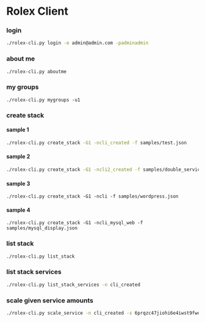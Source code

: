 Rolex Client
============

### login

```bash
./rolex-cli.py login -e admin@admin.com -padminadmin
```

### about me

```bash
./rolex-cli.py aboutme
```

### my groups

```
./rolex-cli.py mygroups -u1
```

### create stack

#### sample 1

```bash
./rolex-cli.py create_stack -G1 -ncli_created -f samples/test.json
```

#### sample 2

```bash
./rolex-cli.py create_stack -G1 -ncli2_created -f samples/double_services.json
```


#### sample 3

```
./rolex-cli.py create_stack -G1 -ncli -f samples/wordpress.json
```

#### sample 4

```
./rolex-cli.py create_stack -G1 -ncli_mysql_web -f samples/mysql_display.json
```

### list stack

```bash
./rolex-cli.py list_stack
```

### list stack services

```bash
./rolex-cli.py list_stack_services -n cli_created
```

### scale given service amounts

```bash
./rolex-cli.py scale_service -n cli_created -s 6prqzc47jiohi6e4iwst9fwdw -a 2
```
